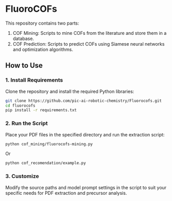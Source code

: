 # FluoroCOFs

This repository contains two parts:

1. COF Mining: Scripts to mine COFs from the literature and store them in a database.
2. COF Prediction: Scripts to predict COFs using Siamese neural networks and optimization algorithms.


## How to Use

### 1. Install Requirements

Clone the repository and install the required Python libraries:

```bash
git clone https://github.com/pic-ai-robotic-chemistry/Fluorocofs.git
cd fluorocofs
pip install -r requirements.txt
```

### 2. Run the Script

Place your PDF files in the specified directory and run the extraction script:

```bash
python cof_mining/fluorocofs-mining.py
```

Or

```bash
python cof_recomendation/example.py
```

### 3. Customize
Modify the source paths and model prompt settings in the script to suit your specific needs for PDF extraction and precursor analysis.